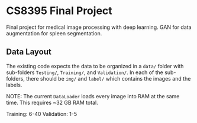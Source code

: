 # CS8395 Final Project
Final project for medical image processing with deep learning. GAN for data augmentation for spleen segmentation.

## Data Layout
The existing code expects the data to be organized in a `data/` folder with sub-folders
`Testing/`, `Training/`, and `Validation/`. In each of the sub-folders, there should be
`img/` and `label/` which contains the images and the labels.

NOTE: The current `DataLoader` loads every image into RAM at the same time. This requires ~32 GB RAM total.

Training: 6-40
Validation: 1-5
